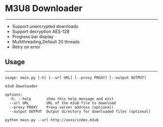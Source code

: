 # M3U8 Downloader

---
- Support unencrypted downloads
- Support decryption AES-128
- Progress bar display
- Multithreading,Default 20 threads
- Retry on error
## Usage

---

```
usage: main.py [-h] [--url URL] [--proxy PROXY] [--output OUTPUT]  

m3u8 Downloader

options:
  -h, --help       show this help message and exit
  --url URL        URL of the m3u8 file to download
  --proxy PROXY    Proxy server address (optional)
  --output OUTPUT  Output directory for downloaded files (optional)
```

`python main.py --url http://xxxx/index.m3u8`
